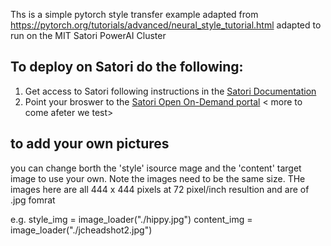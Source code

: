 Ths is a simple pytorch style transfer example adapted from https://pytorch.org/tutorials/advanced/neural_style_tutorial.html
adapted to run on the MIT Satori PowerAI Cluster

## To deploy on Satori do the following:
1. Get access to Satori following  instructions in the [Satori Documentation](https://mit-satori.github.io/satori-basics.html)
2. Point your broswer to the [Satori Open On-Demand portal](https://satori-portal.mit.edu/pun/sys/dashboard)
< more to come afeter we test>


## to add your own pictures
you can change  borth the 'style' isource mage and the 'content' target image to use your own. Note the images need to be the same size. THe images here are all 444 x 444 pixels at 72 pixel/inch resultion and are of .jpg fomrat 

e.g.
style_img = image_loader("./hippy.jpg")
content_img = image_loader("./jcheadshot2.jpg")
